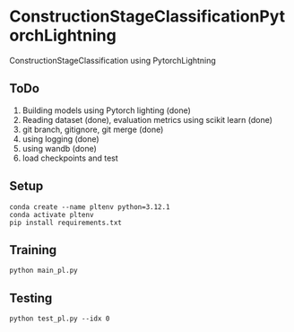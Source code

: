# ConstructionStageClassificationPytorchLightning
ConstructionStageClassification using PytorchLightning
## ToDo
1. Building models using Pytorch lighting (done)
2. Reading dataset (done), evaluation metrics using scikit learn (done)
3. git branch, gitignore, git merge (done)
4. using logging (done)
5. using wandb (done)
6. load checkpoints and test
## Setup
```
conda create --name pltenv python=3.12.1
conda activate pltenv
pip install requirements.txt
```
## Training
```python main_pl.py```
## Testing
```python test_pl.py --idx 0```
